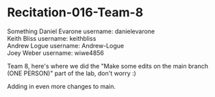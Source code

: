 # Recitation-016-Team-8
Something
Daniel Evarone  username: danielevarone <br/>
Keith Bliss     username: keithbliss <br/>
Andrew Logue    username: Andrew-Logue <br/>
Joey Weber      username: wiwe4856 <br/>

Team 8, here's where we did the "Make some edits on the main branch (ONE PERSON)" part of the lab, don't worry :) 

Adding in even more changes to main.
